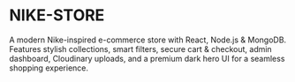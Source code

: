 # NIKE-STORE
A modern Nike-inspired e-commerce store with React, Node.js &amp; MongoDB. Features stylish collections, smart filters, secure cart &amp; checkout, admin dashboard, Cloudinary uploads, and a premium dark hero UI for a seamless shopping experience.
